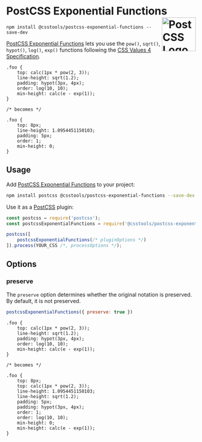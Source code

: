 # PostCSS Exponential Functions [<img src="https://postcss.github.io/postcss/logo.svg" alt="PostCSS Logo" width="90" height="90" align="right">][PostCSS]

`npm install @csstools/postcss-exponential-functions --save-dev`

[PostCSS Exponential Functions] lets you use the `pow()`, `sqrt()`, `hypot()`, `log()`, `exp()` functions following the [CSS Values 4 Specification].

```pcss
.foo {
	top: calc(1px * pow(2, 3));
	line-height: sqrt(1.2);
	padding: hypot(3px, 4px);
	order: log(10, 10);
	min-height: calc(e - exp(1));
}

/* becomes */

.foo {
	top: 8px;
	line-height: 1.0954451150103;
	padding: 5px;
	order: 1;
	min-height: 0;
}
```

## Usage

Add [PostCSS Exponential Functions] to your project:

```bash
npm install postcss @csstools/postcss-exponential-functions --save-dev
```

Use it as a [PostCSS] plugin:

```js
const postcss = require('postcss');
const postcssExponentialFunctions = require('@csstools/postcss-exponential-functions');

postcss([
	postcssExponentialFunctions(/* pluginOptions */)
]).process(YOUR_CSS /*, processOptions */);
```



## Options

### preserve

The `preserve` option determines whether the original notation
is preserved. By default, it is not preserved.

```js
postcssExponentialFunctions({ preserve: true })
```

```pcss
.foo {
	top: calc(1px * pow(2, 3));
	line-height: sqrt(1.2);
	padding: hypot(3px, 4px);
	order: log(10, 10);
	min-height: calc(e - exp(1));
}

/* becomes */

.foo {
	top: 8px;
	top: calc(1px * pow(2, 3));
	line-height: 1.0954451150103;
	line-height: sqrt(1.2);
	padding: 5px;
	padding: hypot(3px, 4px);
	order: 1;
	order: log(10, 10);
	min-height: 0;
	min-height: calc(e - exp(1));
}
```

[cli-url]: https://github.com/csstools/postcss-plugins/actions/workflows/test.yml?query=workflow/test
[css-url]: https://cssdb.org/#exponential-functions
[discord]: https://discord.gg/bUadyRwkJS
[npm-url]: https://www.npmjs.com/package/@csstools/postcss-exponential-functions

[PostCSS]: https://github.com/postcss/postcss
[PostCSS Exponential Functions]: https://github.com/csstools/postcss-plugins/tree/main/plugins/postcss-exponential-functions
[CSS Values 4 Specification]: https://www.w3.org/TR/css-values-4/#exponent-funcs
